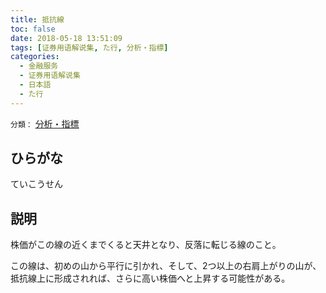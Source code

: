```yaml
---
title: 抵抗線
toc: false
date: 2018-05-18 13:51:09
tags: [证券用语解说集, た行, 分析・指標]
categories:
  - 金融服务
  - 证券用语解说集
  - 日本語
  - た行
---
```


`分類：` [分析・指標](/tags/分析・指標/)

## ひらがな

ていこうせん

## 説明

株価がこの線の近くまでくると天井となり、反落に転じる線のこと。

この線は、初めの山から平行に引かれ、そして、2つ以上の右肩上がりの山が、抵抗線上に形成されれば、さらに高い株価へと上昇する可能性がある。
